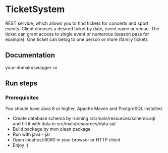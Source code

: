# TicketSystem

REST service, which allows you to find tickets for concerts and sport events. Client chooses a desired ticket by date, event name or venue. 
The ticket can grant access to single event or numerous (season pass for example). One ticket can belog to one person or more (family ticket).

## Documentation
your-domain/swagger-ui

## Run steps
### Prerequisites
You should have Java 8 or higher, Apache Maven and PostgreSQL installed.

  * Create database schema by running src/main/resources/schema.sql and fill it with data in src/main/resources/data.sql
  * Build package by mvn clean package
  * Run with java - jar 
  * Open locahost:8080 in your browser or HTTP client
  * Enjoy ;)
